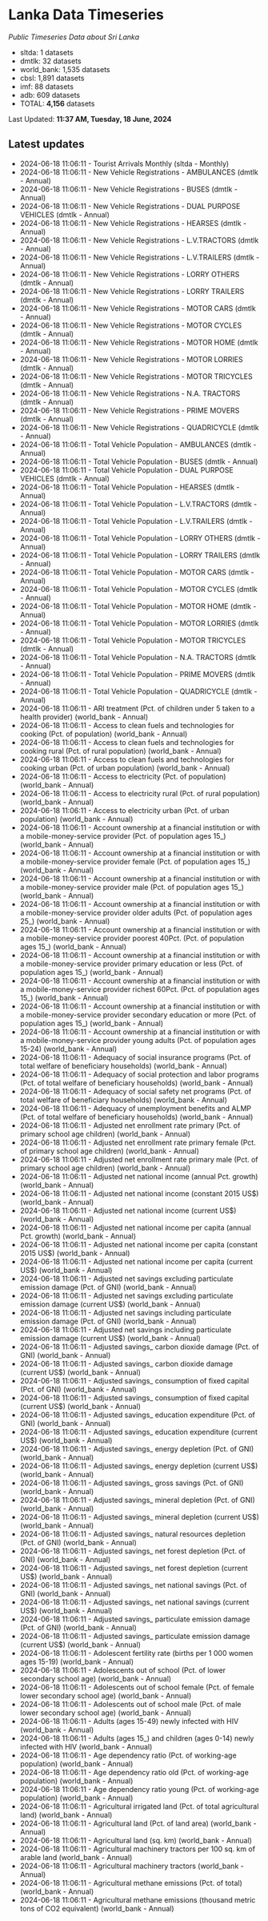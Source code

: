 # Lanka Data Timeseries
*Public Timeseries Data about Sri Lanka*

* sltda: 1 datasets
* dmtlk: 32 datasets
* world_bank: 1,535 datasets
* cbsl: 1,891 datasets
* imf: 88 datasets
* adb: 609 datasets
* TOTAL: **4,156** datasets

Last Updated: **11:37 AM, Tuesday, 18 June, 2024**

## Latest updates

* 2024-06-18 11:06:11 - Tourist Arrivals Monthly (sltda - Monthly)
* 2024-06-18 11:06:11 - New Vehicle Registrations - AMBULANCES (dmtlk - Annual)
* 2024-06-18 11:06:11 - New Vehicle Registrations - BUSES (dmtlk - Annual)
* 2024-06-18 11:06:11 - New Vehicle Registrations - DUAL PURPOSE VEHICLES (dmtlk - Annual)
* 2024-06-18 11:06:11 - New Vehicle Registrations - HEARSES (dmtlk - Annual)
* 2024-06-18 11:06:11 - New Vehicle Registrations - L.V.TRACTORS (dmtlk - Annual)
* 2024-06-18 11:06:11 - New Vehicle Registrations - L.V.TRAILERS (dmtlk - Annual)
* 2024-06-18 11:06:11 - New Vehicle Registrations - LORRY OTHERS (dmtlk - Annual)
* 2024-06-18 11:06:11 - New Vehicle Registrations - LORRY TRAILERS (dmtlk - Annual)
* 2024-06-18 11:06:11 - New Vehicle Registrations - MOTOR CARS (dmtlk - Annual)
* 2024-06-18 11:06:11 - New Vehicle Registrations - MOTOR CYCLES (dmtlk - Annual)
* 2024-06-18 11:06:11 - New Vehicle Registrations - MOTOR HOME (dmtlk - Annual)
* 2024-06-18 11:06:11 - New Vehicle Registrations - MOTOR LORRIES (dmtlk - Annual)
* 2024-06-18 11:06:11 - New Vehicle Registrations - MOTOR TRICYCLES (dmtlk - Annual)
* 2024-06-18 11:06:11 - New Vehicle Registrations - N.A. TRACTORS (dmtlk - Annual)
* 2024-06-18 11:06:11 - New Vehicle Registrations - PRIME MOVERS (dmtlk - Annual)
* 2024-06-18 11:06:11 - New Vehicle Registrations - QUADRICYCLE (dmtlk - Annual)
* 2024-06-18 11:06:11 - Total Vehicle Population - AMBULANCES (dmtlk - Annual)
* 2024-06-18 11:06:11 - Total Vehicle Population - BUSES (dmtlk - Annual)
* 2024-06-18 11:06:11 - Total Vehicle Population - DUAL PURPOSE VEHICLES (dmtlk - Annual)
* 2024-06-18 11:06:11 - Total Vehicle Population - HEARSES (dmtlk - Annual)
* 2024-06-18 11:06:11 - Total Vehicle Population - L.V.TRACTORS (dmtlk - Annual)
* 2024-06-18 11:06:11 - Total Vehicle Population - L.V.TRAILERS (dmtlk - Annual)
* 2024-06-18 11:06:11 - Total Vehicle Population - LORRY OTHERS (dmtlk - Annual)
* 2024-06-18 11:06:11 - Total Vehicle Population - LORRY TRAILERS (dmtlk - Annual)
* 2024-06-18 11:06:11 - Total Vehicle Population - MOTOR CARS (dmtlk - Annual)
* 2024-06-18 11:06:11 - Total Vehicle Population - MOTOR CYCLES (dmtlk - Annual)
* 2024-06-18 11:06:11 - Total Vehicle Population - MOTOR HOME (dmtlk - Annual)
* 2024-06-18 11:06:11 - Total Vehicle Population - MOTOR LORRIES (dmtlk - Annual)
* 2024-06-18 11:06:11 - Total Vehicle Population - MOTOR TRICYCLES (dmtlk - Annual)
* 2024-06-18 11:06:11 - Total Vehicle Population - N.A. TRACTORS (dmtlk - Annual)
* 2024-06-18 11:06:11 - Total Vehicle Population - PRIME MOVERS (dmtlk - Annual)
* 2024-06-18 11:06:11 - Total Vehicle Population - QUADRICYCLE (dmtlk - Annual)
* 2024-06-18 11:06:11 - ARI treatment (Pct. of children under 5 taken to a health provider) (world_bank - Annual)
* 2024-06-18 11:06:11 - Access to clean fuels and technologies for cooking (Pct. of population) (world_bank - Annual)
* 2024-06-18 11:06:11 - Access to clean fuels and technologies for cooking rural (Pct. of rural population) (world_bank - Annual)
* 2024-06-18 11:06:11 - Access to clean fuels and technologies for cooking urban (Pct. of urban population) (world_bank - Annual)
* 2024-06-18 11:06:11 - Access to electricity (Pct. of population) (world_bank - Annual)
* 2024-06-18 11:06:11 - Access to electricity rural (Pct. of rural population) (world_bank - Annual)
* 2024-06-18 11:06:11 - Access to electricity urban (Pct. of urban population) (world_bank - Annual)
* 2024-06-18 11:06:11 - Account ownership at a financial institution or with a mobile-money-service provider (Pct. of population ages 15_) (world_bank - Annual)
* 2024-06-18 11:06:11 - Account ownership at a financial institution or with a mobile-money-service provider female (Pct. of population ages 15_) (world_bank - Annual)
* 2024-06-18 11:06:11 - Account ownership at a financial institution or with a mobile-money-service provider male (Pct. of population ages 15_) (world_bank - Annual)
* 2024-06-18 11:06:11 - Account ownership at a financial institution or with a mobile-money-service provider older adults (Pct. of population ages 25_) (world_bank - Annual)
* 2024-06-18 11:06:11 - Account ownership at a financial institution or with a mobile-money-service provider poorest 40Pct. (Pct. of population ages 15_) (world_bank - Annual)
* 2024-06-18 11:06:11 - Account ownership at a financial institution or with a mobile-money-service provider primary education or less (Pct. of population ages 15_) (world_bank - Annual)
* 2024-06-18 11:06:11 - Account ownership at a financial institution or with a mobile-money-service provider richest 60Pct. (Pct. of population ages 15_) (world_bank - Annual)
* 2024-06-18 11:06:11 - Account ownership at a financial institution or with a mobile-money-service provider secondary education or more (Pct. of population ages 15_) (world_bank - Annual)
* 2024-06-18 11:06:11 - Account ownership at a financial institution or with a mobile-money-service provider young adults (Pct. of population ages 15-24) (world_bank - Annual)
* 2024-06-18 11:06:11 - Adequacy of social insurance programs (Pct. of total welfare of beneficiary households) (world_bank - Annual)
* 2024-06-18 11:06:11 - Adequacy of social protection and labor programs (Pct. of total welfare of beneficiary households) (world_bank - Annual)
* 2024-06-18 11:06:11 - Adequacy of social safety net programs (Pct. of total welfare of beneficiary households) (world_bank - Annual)
* 2024-06-18 11:06:11 - Adequacy of unemployment benefits and ALMP (Pct. of total welfare of beneficiary households) (world_bank - Annual)
* 2024-06-18 11:06:11 - Adjusted net enrollment rate primary (Pct. of primary school age children) (world_bank - Annual)
* 2024-06-18 11:06:11 - Adjusted net enrollment rate primary female (Pct. of primary school age children) (world_bank - Annual)
* 2024-06-18 11:06:11 - Adjusted net enrollment rate primary male (Pct. of primary school age children) (world_bank - Annual)
* 2024-06-18 11:06:11 - Adjusted net national income (annual Pct. growth) (world_bank - Annual)
* 2024-06-18 11:06:11 - Adjusted net national income (constant 2015 US$) (world_bank - Annual)
* 2024-06-18 11:06:11 - Adjusted net national income (current US$) (world_bank - Annual)
* 2024-06-18 11:06:11 - Adjusted net national income per capita (annual Pct. growth) (world_bank - Annual)
* 2024-06-18 11:06:11 - Adjusted net national income per capita (constant 2015 US$) (world_bank - Annual)
* 2024-06-18 11:06:11 - Adjusted net national income per capita (current US$) (world_bank - Annual)
* 2024-06-18 11:06:11 - Adjusted net savings excluding particulate emission damage (Pct. of GNI) (world_bank - Annual)
* 2024-06-18 11:06:11 - Adjusted net savings excluding particulate emission damage (current US$) (world_bank - Annual)
* 2024-06-18 11:06:11 - Adjusted net savings including particulate emission damage (Pct. of GNI) (world_bank - Annual)
* 2024-06-18 11:06:11 - Adjusted net savings including particulate emission damage (current US$) (world_bank - Annual)
* 2024-06-18 11:06:11 - Adjusted savings_ carbon dioxide damage (Pct. of GNI) (world_bank - Annual)
* 2024-06-18 11:06:11 - Adjusted savings_ carbon dioxide damage (current US$) (world_bank - Annual)
* 2024-06-18 11:06:11 - Adjusted savings_ consumption of fixed capital (Pct. of GNI) (world_bank - Annual)
* 2024-06-18 11:06:11 - Adjusted savings_ consumption of fixed capital (current US$) (world_bank - Annual)
* 2024-06-18 11:06:11 - Adjusted savings_ education expenditure (Pct. of GNI) (world_bank - Annual)
* 2024-06-18 11:06:11 - Adjusted savings_ education expenditure (current US$) (world_bank - Annual)
* 2024-06-18 11:06:11 - Adjusted savings_ energy depletion (Pct. of GNI) (world_bank - Annual)
* 2024-06-18 11:06:11 - Adjusted savings_ energy depletion (current US$) (world_bank - Annual)
* 2024-06-18 11:06:11 - Adjusted savings_ gross savings (Pct. of GNI) (world_bank - Annual)
* 2024-06-18 11:06:11 - Adjusted savings_ mineral depletion (Pct. of GNI) (world_bank - Annual)
* 2024-06-18 11:06:11 - Adjusted savings_ mineral depletion (current US$) (world_bank - Annual)
* 2024-06-18 11:06:11 - Adjusted savings_ natural resources depletion (Pct. of GNI) (world_bank - Annual)
* 2024-06-18 11:06:11 - Adjusted savings_ net forest depletion (Pct. of GNI) (world_bank - Annual)
* 2024-06-18 11:06:11 - Adjusted savings_ net forest depletion (current US$) (world_bank - Annual)
* 2024-06-18 11:06:11 - Adjusted savings_ net national savings (Pct. of GNI) (world_bank - Annual)
* 2024-06-18 11:06:11 - Adjusted savings_ net national savings (current US$) (world_bank - Annual)
* 2024-06-18 11:06:11 - Adjusted savings_ particulate emission damage (Pct. of GNI) (world_bank - Annual)
* 2024-06-18 11:06:11 - Adjusted savings_ particulate emission damage (current US$) (world_bank - Annual)
* 2024-06-18 11:06:11 - Adolescent fertility rate (births per 1 000 women ages 15-19) (world_bank - Annual)
* 2024-06-18 11:06:11 - Adolescents out of school (Pct. of lower secondary school age) (world_bank - Annual)
* 2024-06-18 11:06:11 - Adolescents out of school female (Pct. of female lower secondary school age) (world_bank - Annual)
* 2024-06-18 11:06:11 - Adolescents out of school male (Pct. of male lower secondary school age) (world_bank - Annual)
* 2024-06-18 11:06:11 - Adults (ages 15-49) newly infected with HIV (world_bank - Annual)
* 2024-06-18 11:06:11 - Adults (ages 15_) and children (ages 0-14) newly infected with HIV (world_bank - Annual)
* 2024-06-18 11:06:11 - Age dependency ratio (Pct. of working-age population) (world_bank - Annual)
* 2024-06-18 11:06:11 - Age dependency ratio old (Pct. of working-age population) (world_bank - Annual)
* 2024-06-18 11:06:11 - Age dependency ratio young (Pct. of working-age population) (world_bank - Annual)
* 2024-06-18 11:06:11 - Agricultural irrigated land (Pct. of total agricultural land) (world_bank - Annual)
* 2024-06-18 11:06:11 - Agricultural land (Pct. of land area) (world_bank - Annual)
* 2024-06-18 11:06:11 - Agricultural land (sq. km) (world_bank - Annual)
* 2024-06-18 11:06:11 - Agricultural machinery tractors per 100 sq. km of arable land (world_bank - Annual)
* 2024-06-18 11:06:11 - Agricultural machinery tractors (world_bank - Annual)
* 2024-06-18 11:06:11 - Agricultural methane emissions (Pct. of total) (world_bank - Annual)
* 2024-06-18 11:06:11 - Agricultural methane emissions (thousand metric tons of CO2 equivalent) (world_bank - Annual)